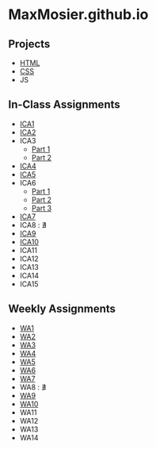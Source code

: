 # MaxMosier.github.io
## Projects
- [HTML](https://maxmosier.github.io/MaxMosier/html-midterm/page5.html)
- [CSS](https://maxmosier.github.io/)
- JS
## In-Class Assignments
- [ICA1](https://github.com/MaxMosier/MaxMosier/blob/ab7533bbc859455b66af315fb005bfd8188c3f4e/ica/ICA1%20%E2%80%93%20How%20to%20Search%20%E2%80%93%20Maximillian%20Mosier-1.pdf)
- [ICA2](https://github.com/MaxMosier/MaxMosier/blob/5a68d4d2aefe19513ec558e1784051aa0068cefa/ica/ICA2%20--%20Exploring%20Directory%20Structures%20(Week%202)%20-%20Maximillian%20Mosier.pdf)
- ICA3
  - [Part 1](https://maxmosier.github.io/MaxMosier/ica/ica3a.html)
  - [Part 2](https://maxmosier.github.io/MaxMosier/ica/ica3b.html)
- [ICA4](https://maxmosier.github.io/MaxMosier/ica/ica4.html)
- [ICA5](https://maxmosier.github.io/MaxMosier/ica/ica5.html)
- ICA6
  - [Part 1](https://maxmosier.github.io/MaxMosier/ica/ica6/ica6-part1.html)
  - [Part 2](https://maxmosier.github.io/MaxMosier/ica/ica6/ica6-part2.html)
  - [Part 3](https://maxmosier.github.io/MaxMosier/ica/ica6/ica6-part3.html)
- [ICA7](https://maxmosier.github.io/MaxMosier/ica/ica7.html)
- ICA8 : ∄
- [ICA9](https://maxmosier.github.io/MaxMosier/ica/ica9.html)
- [ICA10](https://maxmosier.github.io/MaxMosier/ica/ica10.html)
- ICA11
- ICA12
- ICA13
- ICA14
- ICA15
## Weekly Assignments
- [WA1](https://maxmosier.github.io/MaxMosier/wa/wa1.html)
- [WA2](https://maxmosier.github.io/MaxMosier/wa/wa2.html)
- [WA3](https://maxmosier.github.io/MaxMosier/wa/wa3.html)
- [WA4](https://maxmosier.github.io/MaxMosier/wa/wa4.html)
- [WA5](https://maxmosier.github.io/MaxMosier/wa/wa5.html)
- [WA6](https://maxmosier.github.io/MaxMosier/wa/wa6/wa6.html)
- [WA7](https://maxmosier.github.io/MaxMosier/wa/wa7.html)
- WA8 : ∄
- [WA9](https://maxmosier.github.io/MaxMosier/wa/wa9.html)
- [WA10]()
- WA11
- WA12
- WA13
- WA14
